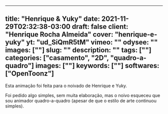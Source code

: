 
---
title: "Henrique & Yuky"
date: 2021-11-29T02:32:38-03:00
draft: false
client: "Henrique Rocha Almeida"
cover: "henrique-e-yuky"
yt: "ud_SiQmR5tM"
vimeo: ""
odysee: ""
images: [""]
slug: ""
description: ""
tags: [""]
categories: ["casamento", "2D", "quadro-a-quadro"]
images: [""]
keywords: [""]
softwares: ["OpenToonz"]
---

Esta animação foi feita para o noivado de Henrique e Yuky.

Foi pedido algo simples, sem muita elaboração, mas o noivo esqueceu que sou animador quadro-a-quadro (apesar de que o estilo de arte continuou simples).
